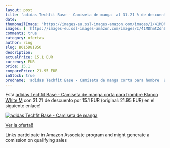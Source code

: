 ```yaml
---
layout: post
title: 'adidas Techfit Base - Camiseta de manga  al 31.21 % de descuento'
date: 
thumbnailImage: 'https://images-eu.ssl-images-amazon.com/images/I/41MDhmtZdnL._SL200_.jpg'
images: [ 'https://images-eu.ssl-images-amazon.com/images/I/41MDhmtZdnL._SL200_.jpg' ]
comments: true
category: ofertas
author: ring
slug: B015D8IB5O
description:
actualPrice: 15.1 EUR
currency: EUR
price: 15.1
comparePrice: 21.95 EUR
inStock: true
prodname: 'adidas Techfit Base - Camiseta de manga corta para hombre  Blanco  White   M'
---
```


Está [adidas Techfit Base - Camiseta de manga corta para hombre  Blanco  White   M](https://www.amazon.es/dp/B015D8IB5O/?tag=tolees-21) con 31.21 de descuento por 15.1 EUR (original: 21.95 EUR) en el siguiente enlace!

[![adidas Techfit Base - Camiseta de manga ](https://images-eu.ssl-images-amazon.com/images/I/41MDhmtZdnL._SL200_.jpg)](https://www.amazon.es/dp/B015D8IB5O/?tag=tolees-21)

[Ver la oferta!!](https://www.amazon.es/dp/B015D8IB5O/?tag=tolees-21)

Links participate in Amazon Associate program and might generate a comission on qualifying sales


